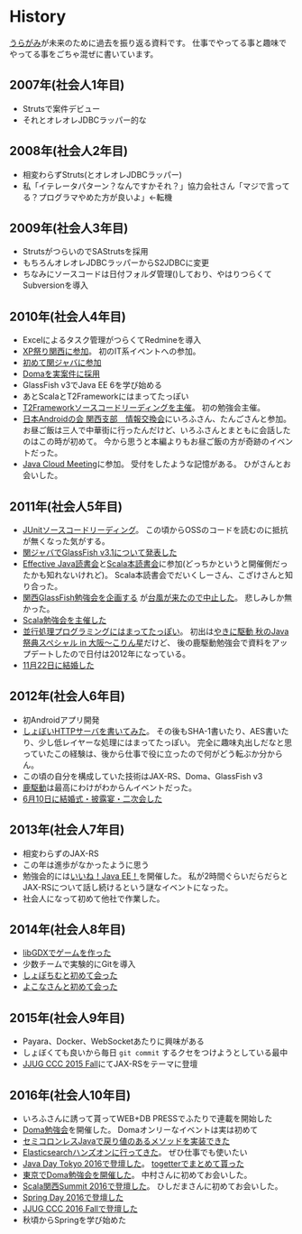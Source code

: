 # History

[うらがみ](https://twitter.com/backpaper0)が未来のために過去を振り返る資料です。
仕事でやってる事と趣味でやってる事をごちゃ混ぜに書いています。

## 2007年(社会人1年目)

* Strutsで案件デビュー
* それとオレオレJDBCラッパー的な

## 2008年(社会人2年目)

* 相変わらずStruts(とオレオレJDBCラッパー)
* 私「イテレータパターン？なんですかそれ？」協力会社さん「マジで言ってる？プログラマやめた方が良いよ」←転機

## 2009年(社会人3年目)

* StrutsがつらいのでSAStrutsを採用
* もちろんオレオレJDBCラッパーからS2JDBCに変更
* ちなみにソースコードは日付フォルダ管理()しており、やはりつらくてSubversionを導入

## 2010年(社会人4年目)

* Excelによるタスク管理がつらくてRedmineを導入
* [XP祭り関西に参加](http://d.hatena.ne.jp/backpaper0/20100208/1265640707)。
  初のIT系イベントへの参加。
* [初めて関ジャバに参加](http://d.hatena.ne.jp/backpaper0/20100408/1270740567)
* [Domaを実案件に採用](http://d.hatena.ne.jp/backpaper0/20100711/1278860026)
* GlassFish v3でJava EE 6を学び始める
* あとScalaとT2Frameworkにはまってたっぽい
* [T2Frameworkソースコードリーディングを主催](http://d.hatena.ne.jp/backpaper0/20101130/1291127910)。
  初の勉強会主催。
* [日本Androidの会 関西支部　情報交換会](https://atnd.org/events/10103)にいろふさん、たんごさんと参加。
  お昼ご飯は三人で中華街に行ったんだけど、いろふさんとまともに会話したのはこの時が初めて。
  今から思うと本編よりもお昼ご飯の方が奇跡のイベントだった。
* [Java Cloud Meeting](http://event.seasarfoundation.org/jcmk2010/)に参加。
  受付をしたような記憶がある。
  ひがさんとお会いした。

## 2011年(社会人5年目)

* [JUnitソースコードリーディング](http://d.hatena.ne.jp/backpaper0/20110123/1295792237)。
  この頃からOSSのコードを読むのに抵抗が無くなった気がする。
* [関ジャバでGlassFish v3.1について発表した](http://d.hatena.ne.jp/backpaper0/20110307/1299500055)
* [Effective Java読書会](https://atnd.org/events/14722)と[Scala本読書会](https://atnd.org/events/14177)に参加(どっちかというと開催側だったかも知れないけれど)。
  Scala本読書会でだいくしーさん、こざけさんと知り合った。
* [関西GlassFish勉強会を企画する](http://d.hatena.ne.jp/backpaper0/20110726/1311691938)
  が[台風が来たので中止した](http://d.hatena.ne.jp/backpaper0/20110903/1315063286)。
  悲しみしか無かった。
* [Scala勉強会を主催した](http://d.hatena.ne.jp/backpaper0/20111016/1318740542)
* [並行処理プログラミングにはまってたっぽい](https://docs.google.com/presentation/d/1rKjgu1CqJt38bLVkJTV-b6BkqIB66vYqEriK5LIrE_o/present?slide=id.i0)。
  初出は[やきに駆動 秋のJava祭典スペシャル in 大阪〜こりん星](https://atnd.org/events/20138)だけど、
  後の鹿駆動勉強会で資料をアップデートしたので日付は2012年になっている。
* [11月22日に結婚した](https://twitter.com/backpaper0/status/138914748203937792)

## 2012年(社会人6年目)

* 初Androidアプリ開発
* [しょぼいHTTPサーバを書いてみた](http://d.hatena.ne.jp/backpaper0/20120927/1348758148)。
  その後もSHA-1書いたり、AES書いたり、少し低レイヤーな処理にはまってたっぽい。
  完全に趣味丸出しだなと思っていたこの経験は、後から仕事で役に立ったので何がどう転ぶか分からん。
* この頃の自分を構成していた技術はJAX-RS、Doma、GlassFish v3
* [鹿駆動](https://atnd.org/events/24587)は最高にわけがわからんイベントだった。
* [6月10日に結婚式・披露宴・二次会した](http://togetter.com/li/318660)

## 2013年(社会人7年目)

* 相変わらずのJAX-RS
* この年は進歩がなかったように思う
* 勉強会的には[いいね！Java EE！](http://connpass.com/event/2109/)を開催した。
  私が2時間ぐらいだらだらとJAX-RSについて話し続けるという謎なイベントになった。
* 社会人になって初めて他社で作業した。

## 2014年(社会人8年目)

* [libGDXでゲームを作った](http://backpaper0.github.io/2014/12/24/syobotsum.html)
* 少数チームで実験的にGitを導入
* [しょぼちむと初めて会った](https://twitter.com/backpaper0/status/466217706094489600)
* [よこなさんと初めて会った](https://twitter.com/backpaper0/status/533878935247806465)

## 2015年(社会人9年目)

* Payara、Docker、WebSocketあたりに興味がある
* しょぼくても良いから毎日 `git commit` するクセをつけようとしている最中
* [JJUG CCC 2015 Fall](http://www.java-users.jp/?page_id=2064#AB-1)にてJAX-RSをテーマに登壇

## 2016年(社会人10年目)

* いろふさんに誘って貰ってWEB+DB PRESSでふたりで連載を開始した
* [Doma勉強会](http://kanjava.connpass.com/event/14586/)を開催した。
  Domaオンリーなイベントは実は初めて
* [セミコロンレスJavaで戻り値のあるメソッドを実装できた](https://twitter.com/backpaper0/status/705763807964991488)
* [Elasticsearchハンズオンに行ってきた](http://backpaper0.github.io/2016/03/24/elastichandson.html)。
  ぜひ仕事でも使いたい
* [Java Day Tokyo 2016で登壇した](http://www.oracle.co.jp/events/javaday/2016/)。
  [togetterでまとめて貰った](http://togetter.com/li/979241)
* [東京でDoma勉強会を開催した](http://backpaper0.github.io/2016/07/12/doma_tokyo.html)。
  中村さんに初めてお会いした。
* [Scala関西Summit 2016で登壇した](http://backpaper0.github.io/2016/10/09/scala_ks.html)。
  ひしだまさんに初めてお会いした。
* [Spring Day 2016で登壇した](http://springday2016.springframework.jp/session.html#session2-5)
* [JJUG CCC 2016 Fallで登壇した](https://github.com/jjug-ccc/call-for-paper-2016fall/issues/37)
* 秋頃からSpringを学び始めた

